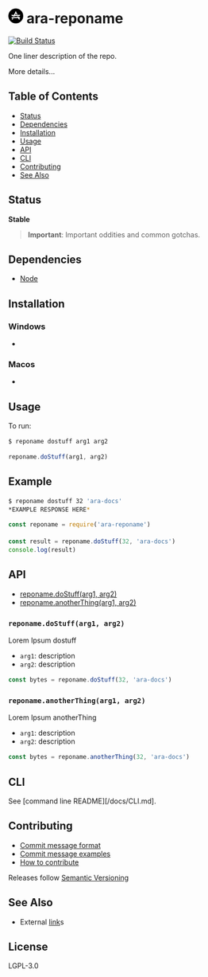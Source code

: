 <img src="https://github.com/arablocks/ara-module-template/blob/master/ara.png" width="30" height="30" /> ara-reponame
========

[![Build Status](https://travis-ci.com/AraBlocks/ara-module-template.svg?token=6WjTyCg41y8MBmCzro5x&branch=master)](https://travis-ci.com/AraBlocks/ara-module-template)

One liner description of the repo.

More details...

## Table of Contents
* [Status](#status)
* [Dependencies](#dependencies)
* [Installation](#installation)
* [Usage](#usage)
* [API](#api)
* [CLI](#cli)
* [Contributing](#contributing)
* [See Also](#see-also)

## Status
**Stable**

> **Important**: Important oddities and common gotchas.

## Dependencies
- [Node](https://nodejs.org/en/download/)

## Installation
### Windows
-

### Macos
-

## Usage
To run:
```sh
$ reponame dostuff arg1 arg2
```
```js
reponame.doStuff(arg1, arg2)
```

## Example
```sh
$ reponame dostuff 32 'ara-docs'
*EXAMPLE RESPONSE HERE*
```

```js
const reponame = require('ara-reponame')

const result = reponame.doStuff(32, 'ara-docs')
console.log(result)
```

## API

* [reponame.doStuff(arg1, arg2)](#doStuff)
* [reponame.anotherThing(arg1, arg2)](#anotherThing)

<a name="doStuff"></a>
### `reponame.doStuff(arg1, arg2)` 

Lorem Ipsum dostuff
- `arg1`: description
- `arg2`: description

```js
const bytes = reponame.doStuff(32, 'ara-docs')
```

<a name="anotherThing"></a>
### `reponame.anotherThing(arg1, arg2)` 

Lorem Ipsum anotherThing
- `arg1`: description
- `arg2`: description

```js
const bytes = reponame.anotherThing(32, 'ara-docs')
```

## CLI
See [command line README][/docs/CLI.md].

## Contributing
- [Commit message format](/.github/COMMIT_FORMAT.md)
- [Commit message examples](/.github/COMMIT_FORMAT_EXAMPLES.md)
- [How to contribute](/.github/CONTRIBUTING.md)

Releases follow [Semantic Versioning](https://semver.org/)

## See Also
- External [link](https://goo.gl/67cqTC)s

## License
LGPL-3.0
